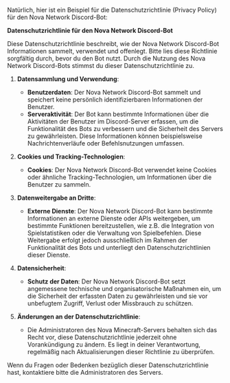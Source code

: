 Natürlich, hier ist ein Beispiel für die Datenschutzrichtlinie (Privacy Policy) für den Nova Network Discord-Bot:

**Datenschutzrichtlinie für den Nova Network Discord-Bot**

Diese Datenschutzrichtlinie beschreibt, wie der Nova Network Discord-Bot Informationen sammelt, verwendet und offenlegt. Bitte lies diese Richtlinie sorgfältig durch, bevor du den Bot nutzt. Durch die Nutzung des Nova Network Discord-Bots stimmst du dieser Datenschutzrichtlinie zu.

1. **Datensammlung und Verwendung**:
   - **Benutzerdaten**: Der Nova Network Discord-Bot sammelt und speichert keine persönlich identifizierbaren Informationen der Benutzer.
   - **Serveraktivität**: Der Bot kann bestimmte Informationen über die Aktivitäten der Benutzer im Discord-Server erfassen, um die Funktionalität des Bots zu verbessern und die Sicherheit des Servers zu gewährleisten. Diese Informationen können beispielsweise Nachrichtenverläufe oder Befehlsnutzungen umfassen.

2. **Cookies und Tracking-Technologien**:
   - **Cookies**: Der Nova Network Discord-Bot verwendet keine Cookies oder ähnliche Tracking-Technologien, um Informationen über die Benutzer zu sammeln.

3. **Datenweitergabe an Dritte**:
   - **Externe Dienste**: Der Nova Network Discord-Bot kann bestimmte Informationen an externe Dienste oder APIs weitergeben, um bestimmte Funktionen bereitzustellen, wie z.B. die Integration von Spielstatistiken oder die Verwaltung von Spielbefehlen. Diese Weitergabe erfolgt jedoch ausschließlich im Rahmen der Funktionalität des Bots und unterliegt den Datenschutzrichtlinien dieser Dienste.

4. **Datensicherheit**:
   - **Schutz der Daten**: Der Nova Network Discord-Bot setzt angemessene technische und organisatorische Maßnahmen ein, um die Sicherheit der erfassten Daten zu gewährleisten und sie vor unbefugtem Zugriff, Verlust oder Missbrauch zu schützen.

5. **Änderungen an der Datenschutzrichtlinie**:
   - Die Administratoren des Nova Minecraft-Servers behalten sich das Recht vor, diese Datenschutzrichtlinie jederzeit ohne Vorankündigung zu ändern. Es liegt in deiner Verantwortung, regelmäßig nach Aktualisierungen dieser Richtlinie zu überprüfen.

Wenn du Fragen oder Bedenken bezüglich dieser Datenschutzrichtlinie hast, kontaktiere bitte die Administratoren des Servers.
